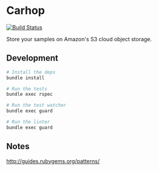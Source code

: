 Carhop
======

[![Build Status](https://travis-ci.org/lpil/carhop.svg?branch=master)](https://travis-ci.org/lpil/carhop)

Store your samples on Amazon's S3 cloud object storage.


## Development

```sh
# Install the deps
bundle install

# Run the tests
bundle exec rspec

# Run the test watcher
bundle exec guard

# Run the linter
bundle exec guard
```

## Notes

http://guides.rubygems.org/patterns/
